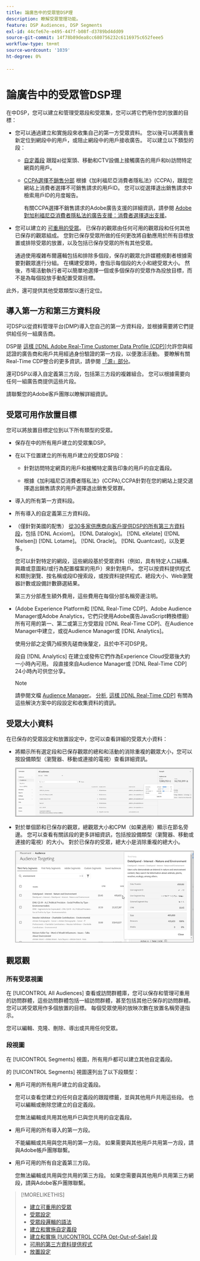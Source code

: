```yaml
---
title: 論廣告中的受眾管DSP理
description: 瞭解受眾管理功能。
feature: DSP Audiences, DSP Segments
exl-id: 44cfe67e-e495-447f-b08f-d3789bd4dd09
source-git-commit: 14f78b89dea8cc680756232c6116975c652feee5
workflow-type: tm+mt
source-wordcount: '1039'
ht-degree: 0%

---
```


# 論廣告中的受眾管DSP理

在中DSP，您可以建立和管理受眾段和受眾集，您可以將它們用作您的放置的目標：

* 您可以通過建立和實施段來收集自己的第一方受眾資料。 您以後可以將廣告重新定位到網段中的用戶，或阻止網段中的用戶接收廣告。 可以建立以下類型的段：

   * [自定義段](/help/dsp/audiences/custom-segment-create.md) 跟蹤a)從案頭、移動和CTV設備上接觸廣告的用戶和b)訪問特定網頁的用戶。

   * [CCPA選擇不銷售分部](/help/dsp/audiences/ccpa-opt-out-segment-create.md) 根據《加利福尼亞消費者隱私法》(CCPA)，跟蹤您網站上消費者選擇不可銷售請求的用戶ID。 您可以從選擇退出銷售請求中檢索用戶ID的月度報告。

      有關CCPA選擇不銷售請求的Adobe廣告支援的詳細資訊，請參閱 [Adobe對加利福尼亞消費者隱私法的廣告支援：消費者選擇退出支援](/help/privacy/ccpa/ccpa-opt-out-of-sale.md)。

* 您可以建立的 [可重用的受眾](/help/dsp/audiences/reusable-audience-create.md)。 已保存的觀眾由任何可用的觀眾段和任何其他已保存的觀眾組成。 您對已保存受眾所做的任何更改將自動應用於所有目標放置或排除受眾的放置，以及包括已保存受眾的所有其他受眾。

   通過使用複雜布爾邏輯包括和排除多個段，保存的觀眾允許媒體規劃者根據需要對觀眾進行分組。 在構建受眾時，會指示每個段的大小和總受眾大小。 然後，市場活動執行者可以簡單地選擇一個或多個保存的受眾作為投放目標，而不是為每個投放手動配置受眾目標。

此外，還可提供其他受眾類型以進行定位。

## 導入第一方和第三方資料段

可DSP以從資料管理平台(DMP)導入您自己的第一方資料段，並根據需要將它們提供給任何一組廣告商。

DSP是 [這樣 [!DNL Adobe Real-Time Customer Data Profile (CDP)]](https://experienceleague.adobe.com/docs/experience-platform/rtcdp/overview.html)允許您與經認證的廣告商和用戶共用經過身份驗證的第一方段，以便激活活動。 要瞭解有關Real-Time CDP整合的更多資訊，請參閱 [「源」部分](/help/dsp/audiences/sources/source-about.md)。

還可DSP以導入自定義第三方段，包括第三方段的複雜組合。 您可以根據需要向任何一組廣告商提供這些片段。

請聯繫您的Adobe客戶團隊以瞭解詳細資訊。

## 受眾可用作放置目標

您可以將放置目標定位到以下所有類型的受眾。

* 保存在中的所有用戶建立的受眾集DSP。

* 在以下位置建立的所有用戶建立的受眾DSP段：

   * 針對訪問特定網頁的用戶和接觸特定廣告印象的用戶的自定義段。

   * 根據《加利福尼亞消費者隱私法》(CCPA),CCPA針對在您的網站上提交選擇退出銷售請求的用戶選擇退出銷售受眾群。

* 導入的所有第一方資料段。

* 所有導入的自定義第三方資料段。

* （僅針對美國的配售） [從30多家供應商向客戶提供DSP的所有第三方資料段](/help/dsp/audiences/third-party-data-providers.md)，包括 [!DNL Acxiom]。 [!DNL Datalogix]。 [!DNL eXelate] ([!DNL Nielsen]) [!DNL Lotame]。 [!DNL Oracle]。 [!DNL Quantcast]，以及更多。

   您可以針對特定的網段，這些網段基於受眾資料（例如，具有特定人口結構、興趣或意圖和/或行為配置檔案的用戶）來針對用戶。 您可以按資料提供程式和類別瀏覽、按名稱或段ID搜索段，或按資料提供程式、總段大小、Web瀏覽器計數或設備計數篩選結果。

   第三方分部產生額外費用，這些費用在每個分部名稱旁邊注明。

* (Adobe Experience Platform和 [!DNL Real-Time CDP]、Adobe Audience Manager或Adobe Analytics，它們只使用Adobe廣告JavaScript轉換標籤)所有可用的第一、第二或第三方受眾段 [!DNL Real-Time CDP]、在Audience Manager中建立，或從Audience Manager或 [!DNL Analytics]。

   使用分部之定價乃經預先磋商後釐定，且於中不可DSP見。

   段自 [!DNL Analytics] 在建立或發佈它們作為Experience Cloud受眾後大約一小時內可用。 段直接來自Audience Manager或 [!DNL Real-Time CDP] 24小時內可供您分享。

   >[!NOTE]
   >
   >請參閱文檔 [Audience Manager](https://experienceleague.adobe.com/docs/audience-manager/user-guide/aam-home.html)。 [分析](https://experienceleague.adobe.com/docs/analytics.html), [這樣 [!DNL Real-Time CDP]](https://experienceleague.adobe.com/docs/experience-platform/rtcdp/segmentation/segment-builder-guide.html) 有關為這些解決方案中的段設定和收集資料的資訊。

## 受眾大小資料

在已保存的受眾設定和放置設定中，您可以查看詳細的受眾大小資料：

* 將顯示所有選定段和已保存觀眾的總和和活動的消除重複的觀眾大小，您可以按設備類型（瀏覽器、移動或連接的電視）查看詳細資訊。

   ![合計觀眾規模](/help/dsp/assets/audience-size.png)

* 對於單個節和已保存的觀眾，總觀眾大小和CPM（如果適用）顯示在節名旁邊。 您可以查看有關該段的更多詳細資訊，包括按設備類型（瀏覽器、移動或連接的電視）的大小。 對於已保存的受眾，總大小是消除重複的總大小。

   ![單個段大小](/help/dsp/assets/audience-size-segment.png)

## 觀眾觀

### 所有受眾視圖

在 [!UICONTROL All Audiences] 查看或訪問群體庫，您可以保存和管理可重用的訪問群體，這些訪問群體包括一組訪問群體，甚至包括其他已保存的訪問群體。 您可以將受眾用作多個放置的目標。 每個受眾使用的放映次數在放置名稱旁邊指示。

您可以編輯、克隆、刪除、導出或共用任何受眾。

### 段視圖

在 [!UICONTROL Segments] 視圖，所有用戶都可以建立其他自定義段。

的 [!UICONTROL Segments] 視圖還列出了以下段類型：

* 用戶可用的所有用戶建立的自定義段。

   您可以查看您建立的任何自定義段的跟蹤標籤，並與其他用戶共用這些段。 也可以編輯或刪除您建立的自定義段。

   您無法編輯或共用其他用戶已與您共用的自定義段。

* 用戶可用的所有導入的第一方段。

   不能編輯或共用與您共用的第一方段。 如果需要與其他用戶共用第一方段，請與Adobe帳戶團隊聯繫。

* 用戶可用的所有自定義第三方段。

   您無法編輯或共用與您共用的第三方段。 如果您需要與其他用戶共用第三方網段，請與Adobe客戶團隊聯繫。

>[!MORELIKETHIS]
>
>* [建立可重用的受眾](reusable-audience-create.md)
>* [受眾設定](audience-settings.md)
>* [受眾段邏輯的語法](audience-segment-logic-syntax.md)
>* [建立和實施自定義段](custom-segment-create.md)
>* [建立和實施 [!UICONTROL CCPA Opt-Out-of-Sale] 段](ccpa-opt-out-segment-create.md)
>* [可用的第三方資料提供程式](third-party-data-providers.md)
>* [放置設定](/help/dsp/campaign-management/placements/placement-settings.md)

